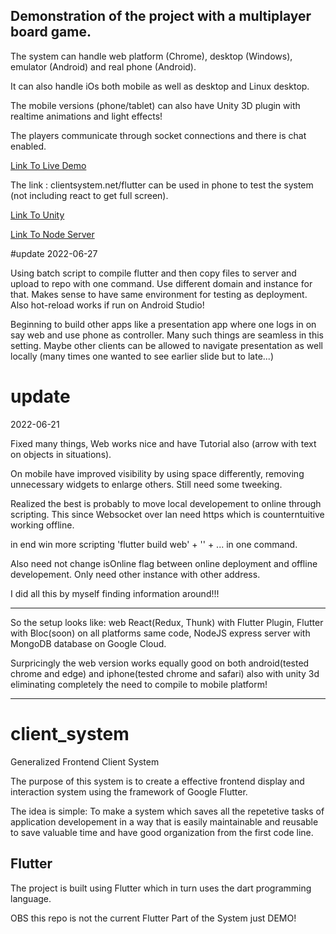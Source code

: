 
## Demonstration of the project with a multiplayer board game.

The system can handle web platform (Chrome), desktop (Windows), emulator (Android) and real phone (Android).

It can also handle iOs both mobile as well as desktop and Linux desktop.

The mobile versions (phone/tablet) can also have Unity 3D plugin with realtime animations and light effects!

The players communicate through socket connections and there is chat enabled.

<!-- ![Alt Text](DemoMultiplayer.jpg?raw=true "Demo Multiplayer") -->
<!-- ![Alt Text](/jesseburstrom/client_system/blob/master/DemoMultiplayer.jpg?raw=true "Demo Multiplayer") -->
[Link To Live Demo](https://clientsystem.net/flutter-app)

The link : clientsystem.net/flutter can be used in phone to test the system (not including react to get full screen).

[Link To Unity](https://github.com/jesseburstrom/unityplugin/)

[Link To Node Server](https://github.com/jesseburstrom/react-demo/)

#update 2022-06-27

Using batch script to compile flutter and then copy files to server and upload to repo with one command. Use different domain and instance for that. Makes sense to have same environment for testing as deployment. Also hot-reload works if run on Android Studio!

Beginning to build other apps like a presentation app where one logs in on say web and use phone as controller. Many such things are seamless in this setting.
Maybe other clients can be allowed to navigate presentation as well locally (many times one wanted to see earlier slide but to late...)

# update
2022-06-21

Fixed many things, Web works nice and have Tutorial also (arrow with text on objects in situations).

On mobile have improved visibility by using space differently, removing unnecessary widgets to enlarge others. Still need some tweeking.

Realized the best is probably to move local developement to online through scripting. This since Websocket over lan need https which is counterntuitive working 
offline.

in end win more scripting 'flutter build web' + '' + ... in one command.

Also need not change isOnline flag between online deployment and offline developement. Only need other instance with other address.

I did all this by myself finding information around!!!

-----------------------------------------------------------------------------------------------------------------------------------

So the setup looks like: web React(Redux, Thunk) with Flutter Plugin, Flutter with Bloc(soon) on all platforms same code, NodeJS express server with MongoDB database on Google Cloud.

Surpricingly the web version works equally good on both android(tested chrome and edge) and iphone(tested chrome and safari) also with unity 3d eliminating completely the need to compile to mobile platform!

----------------------------------------------------

# client_system

Generalized Frontend Client System

The purpose of this system is to create a effective frontend display and interaction system
using the framework of Google Flutter. 

The idea is simple: To make a system which saves all the repetetive tasks of application developement 
in a way that is easily maintainable and reusable to save valuable time and have good organization from the first code line.


## Flutter

The project is built using Flutter which in turn uses the dart programming language.

OBS this repo is not the current Flutter Part of the System just DEMO!


